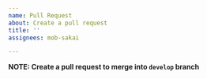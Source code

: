 ```yaml
---
name: Pull Request
about: Create a pull request
title: ''
assignees: mob-sakai

---
```


**NOTE: Create a pull request to merge into `develop` branch**
